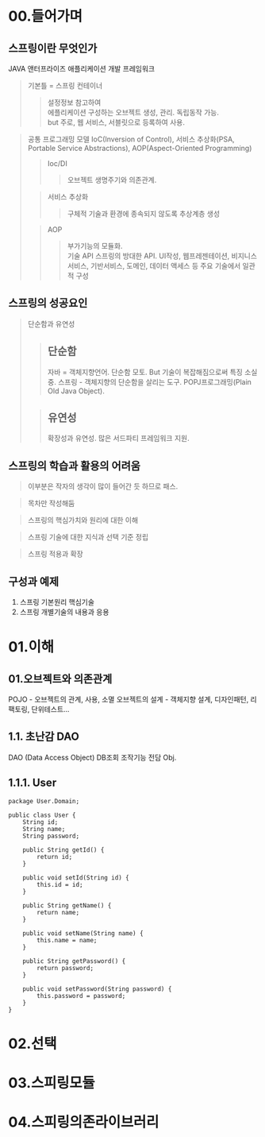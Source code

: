 00.들어가며
=========
스프링이란 무엇인가
--
JAVA 앤터프라이즈 애플리케이션 개발 프레임워크

> 기본틀 = 스프링 컨테이너
> > 설정정보 참고하여   
> > 에플리케이션 구성하는 오브젝트 생성, 관리. 독립동작 가능.   
> > but 주로, 웹 서비스, 서블릿으로 등록하여 사용.   

> 공통 프로그래밍 모델
> IoC(Inversion of Control), 서비스 추상화(PSA, Portable Service Abstractions), AOP(Aspect-Oriented Programming)
>
> > Ioc/DI
> > > 오브젝트 생명주기와 의존관계.
> 
> > 서비스 추상화
> > >구체적 기술과 환경에 종속되지 않도록 추상계층 생성
> 
> > AOP
> > > 부가기능의 모듈화.   
> 기술 API
> > 스프링의 방대한 API.    UI작성, 웹프레젠테이션, 비지니스 서비스, 기반서비스, 도메인, 데이터 액세스 등 주요 기술에서 일관적 구성

스프링의 성공요인
--
> 단순함과 유연성
> > ## 단순함
> > 자바 = 객체지향언어.   단순함 모토.   But 기술이 복잡해짐으로써 특징 소실중.
> > 스프링 - 객체지향의 단순함을 살리는 도구.   POPJ프로그래밍(Plain Old Java Object).
>
> > ## 유연성
> > 확장성과 유연성.
> > 많은 서드파티 프레임워크 지원.

스프링의 학습과 활용의 어려움
--
> 이부분은 작자의 생각이 많이 들어간 듯 하므로 패스.

> 목차만 작성해둠

> 스프링의 핵심가치와 원리에 대한 이해   

> 스프링 기술에 대한 지식과 선택 기준 정립   

> 스프링 적용과 확장

구성과 예제
--
1. 스프링 기본원리 핵심기술
2. 스프링 개별기술의 내용과 응용

01.이해
===

01.오브젝트와 의존관계
--
POJO - 오브젝트의 관계, 사용, 소멸
오브젝트의 설계 - 객체지향 설계, 디자인패턴, 리팩토링, 단위테스트...

1.1. 초난감 DAO
--
DAO (Data Access Object) DB조회 조작기능 전담 Obj.

1.1.1. User
--
```
package User.Domain;

public class User {
    String id;
    String name;
    String password;

    public String getId() {
        return id;
    }

    public void setId(String id) {
        this.id = id;
    }

    public String getName() {
        return name;
    }

    public void setName(String name) {
        this.name = name;
    }

    public String getPassword() {
        return password;
    }

    public void setPassword(String password) {
        this.password = password;
    }
}
```

02.선택
===
03.스피링모듈
===
04.스피링의존라이브러리
==
